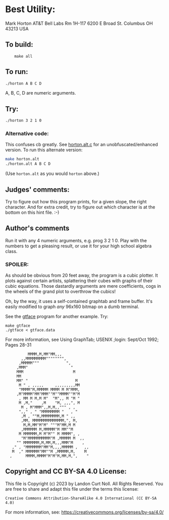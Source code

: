 # Best Utility:

Mark Horton
AT&T Bell Labs
Rm 1H-117
6200 E Broad St.
Columbus OH 43213
USA

## To build:

        make all

## To run:

```sh
./horton A B C D
```

A, B, C, D are numeric arguments.

## Try: 

```sh
./horton 3 2 1 0
```

### Alternative code:

This confuses cb greatly. See [horton.alt.c](horton.alt.c) for an unobfuscated/enhanced
version. To run this alternate version:

```sh
make horton.alt
./horton.alt A B C D
```

(Use `horton.alt` as you would `horton` above.)


## Judges' comments:

Try to figure out how this program prints, for a given slope, the
right character.  And for extra credit, try to figure out which
character is at the bottom on this hint file.  :-)

## Author's comments

Run it with any 4 numeric arguments, e.g. prog 3 2 1 0.  Play with the
numbers to get a pleasing result, or use it for your high school algebra
class.

### SPOILER:

As should be obvious from 20 feet away, the program is a cubic plotter.
It plots against certain artists, splattering their cubes with graphs
of their cubic equations.  Those dastardly arguments are mere coefficients,
cogs in the wheels of the grand plot to overthrow the cubics!

Oh, by the way, it uses a self-contained graphtab and frame buffer.
It's easily modified to graph *any* 96x160 bitmap on a dumb terminal.

See the [gtface](gtface.c) program for another example.  Try:

	make gtface
	./gtface < gtface.data

For more information, see
Using GraphTab; USENIX ;login:
Sept/Oct 1992; Pages 28-31


              MMMM,M,MM"MM,,,
           ,,MMMMMMMMM"""""""",
          ,MMMMM"""            ",
         ,MMM"                   "
         MMM                      M
         MM
         MM" "                     M
          M " , ,,,,,     ,,,,,,,,,MM
          "MMMM"M,MMMMM MMMM M M"MMM,
         ,M"MMMM"MM"MMM""M""MMMM""M"M
          , MM M M,M M"  "M",, M "M "
          M ,M,"    ,M    "M, ,,,", M
           M , M"MMM",,M,M,,""" , ,
          ",," , " "MMMMMMMM "   , "
           ,M , ""M,MMMMMMMM,M " ,,
           ,MM, MMMMMMMMMMMMMM,", M,
            M,M,MM"M"M" """M"MM,M M
           ,MMMMMM M,MMMMM"M MM""M
          M MMMMMM,M M"M"" M MMMM", ,
           "M"MMMMMMMMMM"M ,MMMMM M  ,,
         "" MMMMMMM,M,MM,M,,,MMM"M    ,
       ," , "MMMMMMM"MM"M,,,,MMMMM ,   ,,
       M  ," MMMMMM"MM""M ,MMMMM,M,    M
      ,      MMMM,MMMM"M"M"M,MM,M,",    "

## Copyright and CC BY-SA 4.0 License:

This file is Copyright (c) 2023 by Landon Curt Noll.  All Rights Reserved.
You are free to share and adapt this file under the terms this license:

    Creative Commons Attribution-ShareAlike 4.0 International (CC BY-SA 4.0)

For more information, see: https://creativecommons.org/licenses/by-sa/4.0/
